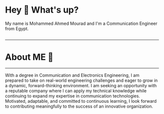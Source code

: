 # Hey 👋 What's up?

My name is Mohammed Ahmed Mourad and I'm a Communication Engineer from Egypt.  

<div align="center">
  <img ![image](https://github.com/user-attachments/assets/2d1cc87a-7b99-419f-8ff1-e007b5464243)
 width="350" />
</div>

**************************************************
# About ME 👋
**************************************************
With a degree in Communication and Electronics Engineering, I am prepared to take on real-world
engineering challenges and eager to grow in a dynamic, forward-thinking environment. I am seeking an
opportunity with a reputable company where I can apply my technical knowledge while continuing to
expand my expertise in communication technologies. Motivated, adaptable, and committed to
continuous learning, I look forward to contributing meaningfully to the success of an innovative
organization.  

<div align="center">
  <img s![image](https://github.com/user-attachments/assets/a5dda23a-3d5c-4b47-a561-b804dd7df4c5)
 width="350" />
</div>
